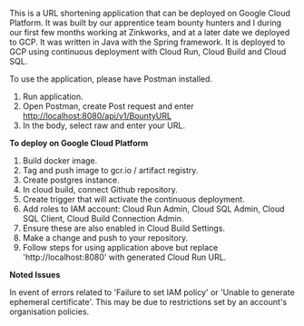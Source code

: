 
This is a URL shortening application that can be deployed on Google Cloud Platform. It was built by our apprentice team bounty hunters and I during our first few months working at Zinkworks, and at a later date we deployed to GCP. It was written in Java with the Spring framework. It is deployed to GCP using continuous deployment with Cloud Run, Cloud Build and Cloud SQL.

To use the application, please have Postman installed.

1. Run application.
2. Open Postman, create Post request and enter <u>http://localhost:8080/api/v1/BountyURL</u>
3. In the body, select raw and enter your URL.

<b>To deploy on Google Cloud Platform</b>

1. Build docker image.
2. Tag and push image to gcr.io / artifact registry.
3. Create postgres instance.
4. In cloud build, connect Github repository.
5. Create trigger that will activate the continuous deployment.
6. Add roles to IAM account: Cloud Run Admin, Cloud SQL Admin, Cloud SQL Client, Cloud Build Connection Admin.
7. Ensure these are also enabled in Cloud Build Settings.
8. Make a change and push to your repository.
9. Follow steps for using application above but replace 'http://localhost:8080' with generated Cloud Run URL.

<b>Noted Issues</b>

In event of errors related to 'Failure to set IAM policy' or 'Unable to generate ephemeral certificate'. This may be due to restrictions set by an account's organisation policies.
